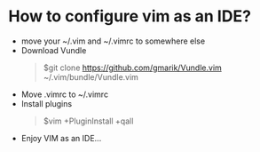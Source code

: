 # How to configure vim as an IDE?
- move your ~/.vim and ~/.vimrc to somewhere else
- Download Vundle
  > $git clone https://github.com/gmarik/Vundle.vim ~/.vim/bundle/Vundle.vim
- Move .vimrc to ~/.vimrc
- Install plugins
  > $vim +PluginInstall +qall
- Enjoy VIM as an IDE...
